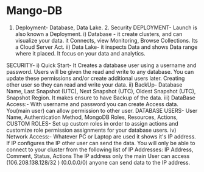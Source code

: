 # Mango-DB
1. Deployment- Database, Data Lake.  2. Security
DEPLOYMENT- Launch is also known a Deployment.
i) Database - it create clusters, and can visualize your data. it Connects, view Monitoring, Browse Collections.
Its a Cloud Server Act.
ii) Data Lake- it inspects Data and shows Data range where it placed. It focus on your data and analytics.

SECURITY-
i) Quick Start- It Creates a database user using a username and password. Users will be given the read and write to any database.
 You can update these permissions and/or create additional users later. Creating other user so they can read and write your data.
ii) BackUp- Database Name, Last Snapshot (UTC), Next Snapshot (UTC), Oldest Snapshot (UTC), Snapshot Region.
 It makes ensure to have Backup of the data.
iii) DataBase Access:-  With username and password you can create Access data. You(main user) can allow permission to other user.
 DATABASE USERS- User Name, 	Authentication Method, 	MongoDB Roles,	 Resources,	Actions, 
 CUSTOM ROLES- Set up custom roles in order to assign actions and customize role permission assignments for your database users.
iv) Network Access:- Whatever PC or Laptop are used it shows it's IP address.
If IP configures the IP other user can send the data. You will only be able to connect to your cluster from the following list of IP Addresses:
IP Address,	Comment, 	Status, 	Actions
The IP address only the main User can access (106.208.138.128/32 )
(0.0.0.0/0) anyone can send data to the IP address.

